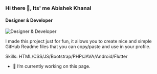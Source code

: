 ### Hi there 👋, Its' me Abishek Khanal
#### Designer & Developer
![Designer & Developer](https://arturssmirnovs.github.io/github-profile-readme-generator/images/banner.png)

I made this project just for fun, it allows you to create nice and simple GitHub Readme files that you can copy/paste and use in your profile.

Skills: HTML/CSS/JS/Bootstrap/PHP/JAVA/Android/Flutter

- 🔭 I’m currently working on this page. 
